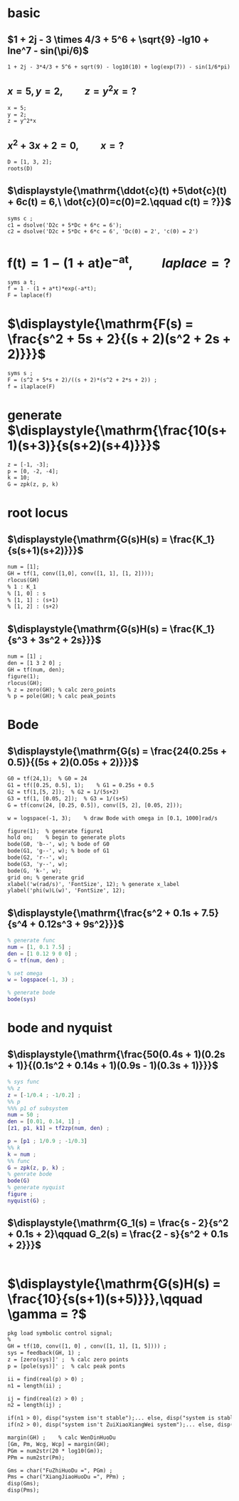 # basic
## $1 + 2j - 3 \times 4/3 + 5^6 + \sqrt{9} -lg10 + lne^7 - sin(\pi/6)$
```txt
1 + 2j - 3*4/3 + 5^6 + sqrt(9) - log10(10) + log(exp(7)) - sin(1/6*pi)
```
## $x = 5, y = 2,\qquad z = y^2x = ?$
```txt
x = 5;
y = 2;
z = y^2*x
```
## $x^2 + 3x + 2 = 0, \qquad x= ?$
```txt
D = [1, 3, 2];
roots(D)
```
## $\displaystyle{\mathrm{\ddot{c}(t) +5\dot{c}(t) + 6c(t) = 6,\  \dot{c}(0)=c(0)=2.\qquad c(t) = ?}}$
```txt
syms c ;
c1 = dsolve('D2c + 5*Dc + 6*c = 6');
c2 = dsolve('D2c + 5*Dc + 6*c = 6', 'Dc(0) = 2', 'c(0) = 2')
```

# $\displaystyle{\mathrm{f(t) = 1 - (1 + at)e^{-at}}},\qquad laplace = ?$
```txt
syms a t;
f = 1 - (1 + a*t)*exp(-a*t);
F = laplace(f)
```

# $\displaystyle{\mathrm{F(s) = \frac{s^2 + 5s + 2}{(s + 2)(s^2 + 2s + 2)}}}$
```txt
syms s ;
F = (s^2 + 5*s + 2)/((s + 2)*(s^2 + 2*s + 2)) ;
f = ilaplace(F)
```

# generate $\displaystyle{\mathrm{\frac{10(s+1)(s+3)}{s(s+2)(s+4)}}}$
```txt
z = [-1, -3];
p = [0, -2, -4];
k = 10;
G = zpk(z, p, k)
```

# root locus
## $\displaystyle{\mathrm{G(s)H(s) = \frac{K_1}{s(s+1)(s+2)}}}$
```txt
num = [1];
GH = tf(1, conv([1,0], conv([1, 1], [1, 2])));
rlocus(GH)
% 1 : K_1
% [1, 0] : s
% [1, 1] : (s+1)
% [1, 2] : (s+2)
```
## $\displaystyle{\mathrm{G(s)H(s) = \frac{K_1}{s^3 + 3s^2 + 2s}}}$
```txt
num = [1] ;
den = [1 3 2 0] ;
GH = tf(num, den);
figure(1);
rlocus(GH);
% z = zero(GH); % calc zero_points
% p = pole(GH); % calc peak_points
```

# Bode
## $\displaystyle{\mathrm{G(s) = \frac{24(0.25s + 0.5)}{(5s + 2)(0.05s + 2)}}}$
```txt
G0 = tf(24,1);	% G0 = 24
G1 = tf([0.25, 0.5], 1);	% G1 = 0.25s + 0.5
G2 = tf(1,[5, 2]);	% G2 = 1/(5s+2)
G3 = tf(1, [0.05, 2]);	% G3 = 1/(s+5)
G = tf(conv(24, [0.25, 0.5]), conv([5, 2], [0.05, 2]));

w = logspace(-1, 3);	% draw Bode with omega in [0.1, 1000]rad/s

figure(1);	% generate figure1
hold on;	% begin to generate plots
bode(G0, 'b--', w);	% bode of G0
bode(G1, 'g--', w);	% bode of G1
bode(G2, 'r--', w);
bode(G3, 'y--', w);
bode(G, 'k-', w);
grid on; % generate grid
xlabel('w(rad/s)', 'FontSize', 12);	% generate x_label
ylabel('phi(w)L(w)', 'FontSize', 12);
```
## $\displaystyle{\mathrm{\frac{s^2 + 0.1s + 7.5}{s^4 + 0.12s^3 + 9s^2}}}$
```m
% generate func
num = [1, 0.1 7.5] ;
den = [1 0.12 9 0 0] ;
G = tf(num, den) ;

% set omega
w = logspace(-1, 3) ;

% generate bode
bode(sys)
```
# bode and nyquist
## $\displaystyle{\mathrm{\frac{50(0.4s + 1)(0.2s + 1)}{(0.1s^2 + 0.14s + 1)(0.9s - 1)(0.3s + 1)}}}$
```m
% sys func
%% z
z = [-1/0.4 ; -1/0.2] ;
%% p
%%% p1 of subsystem
num = 50 ;
den = [0.01, 0.14, 1] ;
[z1, p1, k1] = tf2zp(num, den) ;

p = [p1 ; 1/0.9 ; -1/0.3]
%% k
k = num ;
%% func
G = zpk(z, p, k) ;
% genrate bode
bode(G)
% generate nyquist
figure ;
nyquist(G) ;

```
## $\displaystyle{\mathrm{G_1(s) = \frac{s - 2}{s^2 + 0.1s + 2}\qquad G_2(s) = \frac{2 - s}{s^2 + 0.1s + 2}}}$
```m
```

# $\displaystyle{\mathrm{G(s)H(s) = \frac{10}{s(s+1)(s+5)}}},\qquad \gamma = ?$
```txt
pkg load symbolic control signal;
%
GH = tf(10, conv([1, 0] , conv([1, 1], [1, 5]))) ;
sys = feedback(GH, 1) ;
z = [zero(sys)]' ;	% calc zero points
p = [pole(sys)]' ;	% calc peak ponts

ii = find(real(p) > 0) ;
n1 = length(ii) ;

ij = find(real(z) > 0) ;
n2 = length(ij) ;

if(n1 > 0), disp("system isn't stable");... else, disp("system is stable"); end
if(n2 > 0), disp("system isn't ZuiXiaoXiangWei system");... else, disp("system is ZuiXiaoXiangWei system"); end

margin(GH) ;	% calc WenDinHuoDu
[Gm, Pm, Wcg, Wcp] = margin(GH);
PGm = num2str(20 * log10(Gm));
PPm = num2str(Pm);

Gms = char("FuZhiHuoDu =", PGm) ;
Pms = char("XiangJiaoHuoDu =", PPm) ;
disp(Gms);
disp(Pms);
```
